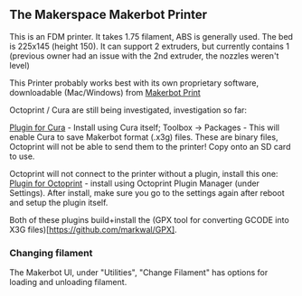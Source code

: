 ## The Makerspace Makerbot Printer

This is an FDM printer. It takes 1.75 filament, ABS is generally used. The bed is 225x145 (height 150). It can support 2 extruders, but currently contains 1 (previous owner had an issue with the 2nd extruder, the nozzles weren't level)

This Printer probably works best with its own proprietary software, downloadable (Mac/Windows) from [Makerbot Print](https://www.makerbot.com/3d-printers/makerbot-print/download/) 

Octoprint / Cura are still being investigated, investigation so far:

[Plugin for Cura](https://github.com/Ghostkeeper/X3GWriter) - Install using Cura itself; Toolbox -> Packages - This will enable Cura to save Makerbot format (.x3g) files. These are binary files, Octoprint will not be able to send them to the printer! Copy onto an SD card to use.

Octoprint will not connect to the printer without a plugin, install this one: [Plugin for Octoprint](https://plugins.octoprint.org/plugins/gpx/) - install using Octoprint Plugin Manager (under Settings). After install, make sure you go to the settings again after reboot and setup the plugin itself.

Both of these plugins build+install the (GPX tool for converting GCODE into X3G files)[https://github.com/markwal/GPX]. 

### Changing filament

The Makerbot UI, under "Utilities", "Change Filament" has options for loading and unloading filament.
